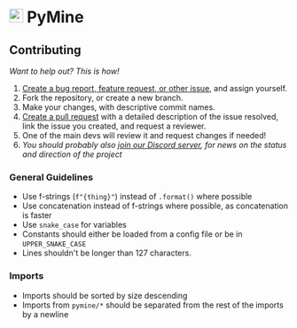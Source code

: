 # <img src="https://i.imgur.com/hXiemtm.png" height=25> PyMine
## Contributing
*Want to help out? This is how!*

1. [Create a bug report, feature request, or other issue](https://github.com/py-mine/PyMine/issues), and assign yourself.
2. Fork the repository, or create a new branch.
3. Make your changes, with descriptive commit names.
4. [Create a pull request](https://github.com/py-mine/PyMine/pulls) with a detailed description of the issue resolved, link the issue you created, and request a reviewer.
5. One of the main devs will review it and request changes if needed!
6. *You should probably also [join our Discord server](https://discord.gg/dHjv7DJgb2), for news on the status and direction of the project*

### General Guidelines
* Use f-strings (`f"{thing}"`) instead of `.format()` where possible
* Use concatenation instead of f-strings where possible, as concatenation is faster
* Use `snake_case` for variables
* Constants should either be loaded from a config file or be in `UPPER_SNAKE_CASE`
* Lines shouldn't be longer than 127 characters.

### Imports
* Imports should be sorted by size descending
* Imports from `pymine/*` should be separated from the rest of the imports by a newline
